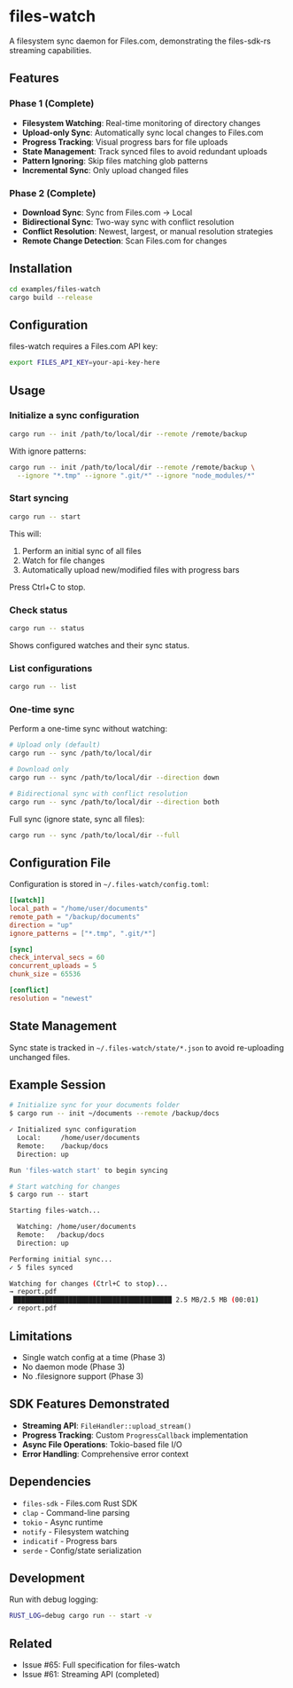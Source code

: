 # files-watch

A filesystem sync daemon for Files.com, demonstrating the files-sdk-rs streaming capabilities.

## Features

### Phase 1 (Complete)
- **Filesystem Watching**: Real-time monitoring of directory changes
- **Upload-only Sync**: Automatically sync local changes to Files.com
- **Progress Tracking**: Visual progress bars for file uploads
- **State Management**: Track synced files to avoid redundant uploads
- **Pattern Ignoring**: Skip files matching glob patterns
- **Incremental Sync**: Only upload changed files

### Phase 2 (Complete)
- **Download Sync**: Sync from Files.com → Local
- **Bidirectional Sync**: Two-way sync with conflict resolution
- **Conflict Resolution**: Newest, largest, or manual resolution strategies
- **Remote Change Detection**: Scan Files.com for changes

## Installation

```bash
cd examples/files-watch
cargo build --release
```

## Configuration

files-watch requires a Files.com API key:

```bash
export FILES_API_KEY=your-api-key-here
```

## Usage

### Initialize a sync configuration

```bash
cargo run -- init /path/to/local/dir --remote /remote/backup
```

With ignore patterns:

```bash
cargo run -- init /path/to/local/dir --remote /remote/backup \
  --ignore "*.tmp" --ignore ".git/*" --ignore "node_modules/*"
```

### Start syncing

```bash
cargo run -- start
```

This will:
1. Perform an initial sync of all files
2. Watch for file changes
3. Automatically upload new/modified files with progress bars

Press Ctrl+C to stop.

### Check status

```bash
cargo run -- status
```

Shows configured watches and their sync status.

### List configurations

```bash
cargo run -- list
```

### One-time sync

Perform a one-time sync without watching:

```bash
# Upload only (default)
cargo run -- sync /path/to/local/dir

# Download only
cargo run -- sync /path/to/local/dir --direction down

# Bidirectional sync with conflict resolution
cargo run -- sync /path/to/local/dir --direction both
```

Full sync (ignore state, sync all files):

```bash
cargo run -- sync /path/to/local/dir --full
```

## Configuration File

Configuration is stored in `~/.files-watch/config.toml`:

```toml
[[watch]]
local_path = "/home/user/documents"
remote_path = "/backup/documents"
direction = "up"
ignore_patterns = ["*.tmp", ".git/*"]

[sync]
check_interval_secs = 60
concurrent_uploads = 5
chunk_size = 65536

[conflict]
resolution = "newest"
```

## State Management

Sync state is tracked in `~/.files-watch/state/*.json` to avoid re-uploading unchanged files.

## Example Session

```bash
# Initialize sync for your documents folder
$ cargo run -- init ~/documents --remote /backup/docs

✓ Initialized sync configuration
  Local:     /home/user/documents
  Remote:    /backup/docs
  Direction: up

Run 'files-watch start' to begin syncing

# Start watching for changes
$ cargo run -- start

Starting files-watch...

  Watching: /home/user/documents
  Remote:   /backup/docs
  Direction: up

Performing initial sync...
✓ 5 files synced

Watching for changes (Ctrl+C to stop)...
→ report.pdf
 ████████████████████████████████████████ 2.5 MB/2.5 MB (00:01)
✓ report.pdf
```

## Limitations

- Single watch config at a time (Phase 3)
- No daemon mode (Phase 3)
- No .filesignore support (Phase 3)

## SDK Features Demonstrated

- **Streaming API**: `FileHandler::upload_stream()`
- **Progress Tracking**: Custom `ProgressCallback` implementation
- **Async File Operations**: Tokio-based file I/O
- **Error Handling**: Comprehensive error context

## Dependencies

- `files-sdk` - Files.com Rust SDK
- `clap` - Command-line parsing
- `tokio` - Async runtime
- `notify` - Filesystem watching
- `indicatif` - Progress bars
- `serde` - Config/state serialization

## Development

Run with debug logging:

```bash
RUST_LOG=debug cargo run -- start -v
```

## Related

- Issue #65: Full specification for files-watch
- Issue #61: Streaming API (completed)
